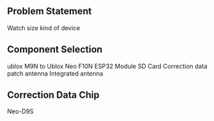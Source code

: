 ## Problem Statement
Watch size kind of device

## Component Selection
ublox M9N to Ublox Neo F10N
ESP32 Module
SD Card
Correction data
patch antenna 
Integrated antenna

## Correction Data Chip
Neo-D9S
